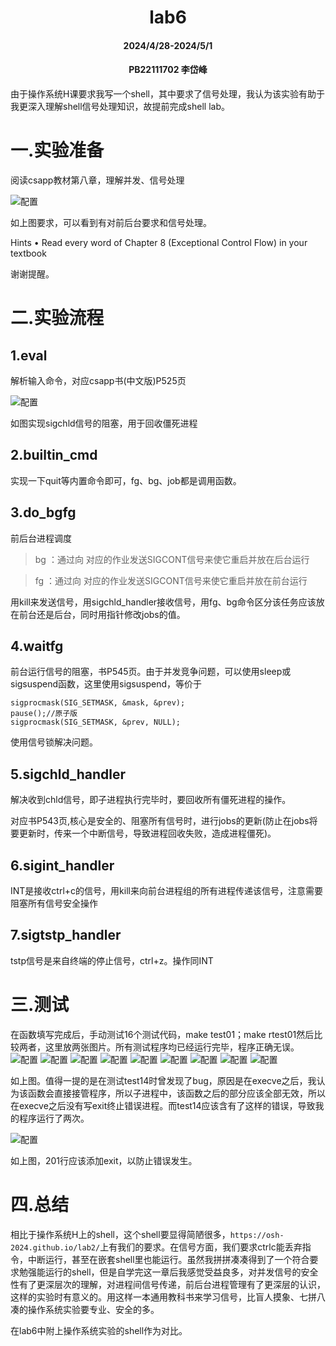 

#     <center>lab6
#### <center>2024/4/28-2024/5/1
#### <center>PB22111702 李岱峰

由于操作系统H课要求我写一个shell，其中要求了信号处理，我认为该实验有助于我更深入理解shell信号处理知识，故提前完成shell lab。

# 一.实验准备

阅读csapp教材第八章，理解并发、信号处理

![配置](./src/pre.png)

如上图要求，可以看到有对前后台要求和信号处理。

 Hints
 • Read every word of Chapter 8 (Exceptional Control Flow) in your textbook

 谢谢提醒。
# 二.实验流程

## 1.eval

解析输入命令，对应csapp书(中文版)P525页


![配置](./src/eval.png)

如图实现sigchld信号的阻塞，用于回收僵死进程

## 2.builtin_cmd

实现一下quit等内置命令即可，fg、bg、job都是调用函数。

## 3.do_bgfg

前后台进程调度

>bg <job>：通过向 <job>对应的作业发送SIGCONT信号来使它重启并放在后台运行

>fg <job>：通过向 <job>对应的作业发送SIGCONT信号来使它重启并放在前台运行

用kill来发送信号，用sigchld_handler接收信号，用fg、bg命令区分该任务应该放在前台还是后台，同时用指针修改jobs的值。

## 4.waitfg

前台运行信号的阻塞，书P545页。由于并发竞争问题，可以使用sleep或sigsuspend函数，这里使用sigsuspend，等价于

```
sigprocmask(SIG_SETMASK, &mask, &prev);
pause();//原子版
sigprocmask(SIG_SETMASK, &prev, NULL);
```
使用信号锁解决问题。

## 5.sigchld_handler
解决收到chld信号，即子进程执行完毕时，要回收所有僵死进程的操作。

对应书P543页,核心是安全的、阻塞所有信号时，进行jobs的更新(防止在jobs将要更新时，传来一个中断信号，导致进程回收失败，造成进程僵死)。

## 6.sigint_handler

INT是接收ctrl+c的信号，用kill来向前台进程组的所有进程传递该信号，注意需要阻塞所有信号安全操作

## 7.sigtstp_handler

tstp信号是来自终端的停止信号，ctrl+z。操作同INT

# 三.测试

在函数填写完成后，手动测试16个测试代码，make test01；make rtest01然后比较两者，这里放两张图片。所有测试程序均已经运行完毕，程序正确无误。
![配置](./src/finial1.png)
![配置](./src/finial2.png)
![配置](./src/finial3.png)
![配置](./src/finial4.png)
![配置](./src/finial5.png)
![配置](./src/finial6.png)
![配置](./src/finial7.png)
![配置](./src/finial8.png)
![配置](./src/finial9.png)

如上图。值得一提的是在测试test14时曾发现了bug，原因是在execve之后，我认为该函数会直接接管程序，所以子进程中，该函数之后的部分应该全部无效，所以在execve之后没有写exit终止错误进程。而test14应该含有了这样的错误，导致我的程序运行了两次。

![配置](./src/image.png)

如上图，201行应该添加exit，以防止错误发生。

# 四.总结

相比于操作系统H上的shell，这个shell要显得简陋很多，`https://osh-2024.github.io/lab2/`上有我们的要求。在信号方面，我们要求ctrlc能丢弃指令，中断运行，甚至在嵌套shell里也能运行。虽然我拼拼凑凑得到了一个符合要求勉强能运行的shell，但是自学完这一章后我感觉受益良多，对并发信号的安全性有了更深层次的理解，对进程间信号传递，前后台进程管理有了更深层的认识，这样的实验时有意义的。用这样一本通用教科书来学习信号，比盲人摸象、七拼八凑的操作系统实验要专业、安全的多。

在lab6中附上操作系统实验的shell作为对比。